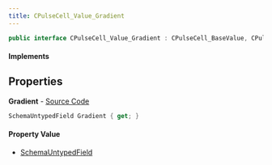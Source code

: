 ```yaml
---
title: CPulseCell_Value_Gradient
---
```


```csharp
public interface CPulseCell_Value_Gradient : CPulseCell_BaseValue, CPulseCell_Base, ISchemaClass<CPulseCell_Base>, ISchemaClass<CPulseCell_BaseValue>, ISchemaClass<CPulseCell_Value_Gradient>, ISchemaField, ISchemaClass, INativeHandle
```

#### Implements

## Properties

**Gradient** - [Source Code](https://github.com/swiftly-solution/swiftlys2/blob/master/managed/src/SwiftlyS2.Generated/Schemas/Interfaces/CPulseCell_Value_Gradient.cs#L17)

```csharp
SchemaUntypedField Gradient { get; }
```

#### Property Value

- [SchemaUntypedField](/docs/api/shared/schemas/schemauntypedfield)

